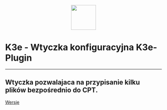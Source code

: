<p align="center">
    <a href="https://k3e.pl" target="_blank">
        <img src="https://k3e.pl/wp-content/uploads/2022/07/logo-pasek.png" height="80px">
    </a>
</p>

# K3e - Wtyczka konfiguracyjna K3e-Plugin

------------------
Wtyczka pozwalajaca na przypisanie kilku plików bezpośrednio do CPT.
------------------
[Wersje](https://k3e.pl/k3eplugins/k3e-plugin/)
